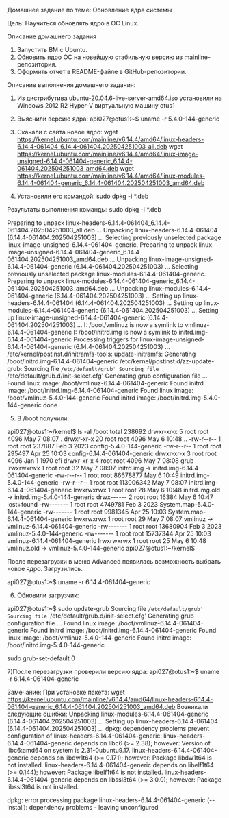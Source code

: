 Домашнее задание по теме:
Обновление ядра системы

Цель:
Научиться обновлять ядро в ОС Linux.

Описание домашнего задания
1) Запустить ВМ c Ubuntu.
2) Обновить ядро ОС на новейшую стабильную версию из mainline-репозитория.
3) Оформить отчет в README-файле в GitHub-репозитории.


Описание выполнения домашнего задания:
1) Из дистрибутива  ubuntu-20.04.6-live-server-amd64.iso  установили на  Windows 2012 R2 Hyper-V  виртуальную машину otus1
2)  Выяснили версию ядра:
api027@otus1:~$ uname -r
5.4.0-144-generic

3) Скачали с сайта новое ядро:
wget  https://kernel.ubuntu.com/mainline/v6.14.4/amd64/linux-headers-6.14.4-061404_6.14.4-061404.202504251003_all.deb
wget  https://kernel.ubuntu.com/mainline/v6.14.4/amd64/linux-image-unsigned-6.14.4-061404-generic_6.14.4-061404.202504251003_amd64.deb
wget  https://kernel.ubuntu.com/mainline/v6.14.4/amd64/linux-modules-6.14.4-061404-generic_6.14.4-061404.202504251003_amd64.deb

4) Установили его командой:
   sudo dpkg -i *.deb

Результаты выполнения команды:
   sudo dpkg -i *.deb

Preparing to unpack linux-headers-6.14.4-061404_6.14.4-061404.202504251003_all.deb ...
Unpacking linux-headers-6.14.4-061404 (6.14.4-061404.202504251003) ...
Selecting previously unselected package linux-image-unsigned-6.14.4-061404-generic.
Preparing to unpack linux-image-unsigned-6.14.4-061404-generic_6.14.4-061404.202504251003_amd64.deb ...
Unpacking linux-image-unsigned-6.14.4-061404-generic (6.14.4-061404.202504251003) ...
Selecting previously unselected package linux-modules-6.14.4-061404-generic.
Preparing to unpack linux-modules-6.14.4-061404-generic_6.14.4-061404.202504251003_amd64.deb ...
Unpacking linux-modules-6.14.4-061404-generic (6.14.4-061404.202504251003) ...
Setting up linux-headers-6.14.4-061404 (6.14.4-061404.202504251003) ...
Setting up linux-modules-6.14.4-061404-generic (6.14.4-061404.202504251003) ...
Setting up linux-image-unsigned-6.14.4-061404-generic (6.14.4-061404.202504251003) ...
I: /boot/vmlinuz is now a symlink to vmlinuz-6.14.4-061404-generic
I: /boot/initrd.img is now a symlink to initrd.img-6.14.4-061404-generic
Processing triggers for linux-image-unsigned-6.14.4-061404-generic (6.14.4-061404.202504251003) ...
/etc/kernel/postinst.d/initramfs-tools:
update-initramfs: Generating /boot/initrd.img-6.14.4-061404-generic
/etc/kernel/postinst.d/zz-update-grub:
Sourcing file `/etc/default/grub'
Sourcing file `/etc/default/grub.d/init-select.cfg'
Generating grub configuration file ...
Found linux image: /boot/vmlinuz-6.14.4-061404-generic
Found initrd image: /boot/initrd.img-6.14.4-061404-generic
Found linux image: /boot/vmlinuz-5.4.0-144-generic
Found initrd image: /boot/initrd.img-5.4.0-144-generic
done


5) В /boot  получили:

api027@otus1:~/kernel$ ls -al /boot
total 238692
drwxr-xr-x  5 root root      4096 May  7 08:07 .
drwxr-xr-x 20 root root      4096 May  6 10:48 ..
-rw-r--r--  1 root root    237887 Feb  3  2023 config-5.4.0-144-generic
-rw-r--r--  1 root root    295497 Apr 25 10:03 config-6.14.4-061404-generic
drwxr-xr-x  3 root root      4096 Jan  1  1970 efi
drwxr-xr-x  4 root root      4096 May  7 08:08 grub
lrwxrwxrwx  1 root root        32 May  7 08:07 initrd.img -> initrd.img-6.14.4-061404-generic
-rw-r--r--  1 root root  86678877 May  6 10:49 initrd.img-5.4.0-144-generic
-rw-r--r--  1 root root 113006342 May  7 08:07 initrd.img-6.14.4-061404-generic
lrwxrwxrwx  1 root root        28 May  6 10:48 initrd.img.old -> initrd.img-5.4.0-144-generic
drwx------  2 root root     16384 May  6 10:47 lost+found
-rw-------  1 root root   4749781 Feb  3  2023 System.map-5.4.0-144-generic
-rw-------  1 root root   9981345 Apr 25 10:03 System.map-6.14.4-061404-generic
lrwxrwxrwx  1 root root        29 May  7 08:07 vmlinuz -> vmlinuz-6.14.4-061404-generic
-rw-------  1 root root  13680904 Feb  3  2023 vmlinuz-5.4.0-144-generic
-rw-------  1 root root  15737344 Apr 25 10:03 vmlinuz-6.14.4-061404-generic
lrwxrwxrwx  1 root root        25 May  6 10:48 vmlinuz.old -> vmlinuz-5.4.0-144-generic
api027@otus1:~/kernel$ 

После перезагрузки в меню Advanced появилась возможность выбрать  новое ядро. Загрузились.

api027@otus1:~$ uname -r
6.14.4-061404-generic

6) Обновили загрузчик:
   
api027@otus1:~$ sudo update-grub
Sourcing file `/etc/default/grub'
Sourcing file `/etc/default/grub.d/init-select.cfg'
Generating grub configuration file ...
Found linux image: /boot/vmlinuz-6.14.4-061404-generic
Found initrd image: /boot/initrd.img-6.14.4-061404-generic
Found linux image: /boot/vmlinuz-5.4.0-144-generic
Found initrd image: /boot/initrd.img-5.4.0-144-generic

   sudo grub-set-default 0
 
 7)После перезагрузки проверили версию ядра:
 api027@otus1:~$ uname -r
6.14.4-061404-generic

 

Замечание:
При установке пакета: wget https://kernel.ubuntu.com/mainline/v6.14.4/amd64/linux-headers-6.14.4-061404-generic_6.14.4-061404.202504251003_amd64.deb
Возникали следующие ошибки:
Unpacking linux-modules-6.14.4-061404-generic (6.14.4-061404.202504251003) ...
Setting up linux-headers-6.14.4-061404 (6.14.4-061404.202504251003) ...
dpkg: dependency problems prevent configuration of linux-headers-6.14.4-061404-generic:
 linux-headers-6.14.4-061404-generic depends on libc6 (>= 2.38); however:
  Version of libc6:amd64 on system is 2.31-0ubuntu9.17.
 linux-headers-6.14.4-061404-generic depends on libdw1t64 (>= 0.171); however:
  Package libdw1t64 is not installed.
 linux-headers-6.14.4-061404-generic depends on libelf1t64 (>= 0.144); however:
  Package libelf1t64 is not installed.
 linux-headers-6.14.4-061404-generic depends on libssl3t64 (>= 3.0.0); however:
  Package libssl3t64 is not installed.

dpkg: error processing package linux-headers-6.14.4-061404-generic (--install):
 dependency problems - leaving unconfigured


 


